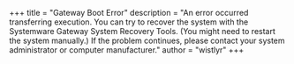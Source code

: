 +++
title = "Gateway Boot Error"
description = "An error occurred transferring execution. You can try to recover the system with the Systemware Gateway System Recovery Tools. (You might need to restart the system manually.) If the problem continues, please contact your system administrator or computer manufacturer."
author = "wistlyr"
+++

